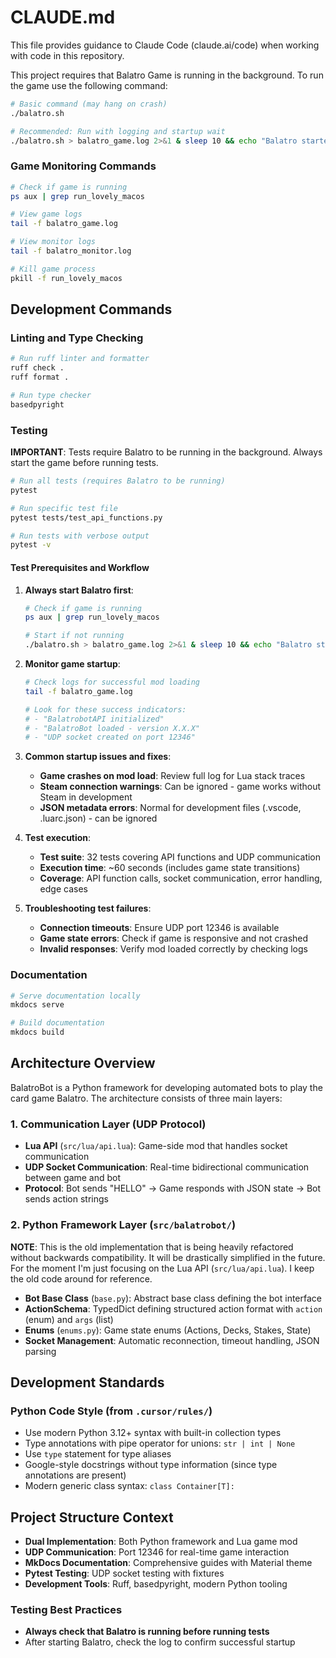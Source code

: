 # CLAUDE.md

This file provides guidance to Claude Code (claude.ai/code) when working with code in this repository.

This project requires that Balatro Game is running in the background. To run the game use the following command:

```bash
# Basic command (may hang on crash)
./balatro.sh

# Recommended: Run with logging and startup wait
./balatro.sh > balatro_game.log 2>&1 & sleep 10 && echo "Balatro started and ready"
```

### Game Monitoring Commands

```bash
# Check if game is running
ps aux | grep run_lovely_macos

# View game logs
tail -f balatro_game.log

# View monitor logs
tail -f balatro_monitor.log

# Kill game process
pkill -f run_lovely_macos
```

## Development Commands

### Linting and Type Checking

```bash
# Run ruff linter and formatter
ruff check .
ruff format .

# Run type checker
basedpyright
```

### Testing

**IMPORTANT**: Tests require Balatro to be running in the background. Always start the game before running tests.

```bash
# Run all tests (requires Balatro to be running)
pytest

# Run specific test file
pytest tests/test_api_functions.py

# Run tests with verbose output
pytest -v
```

#### Test Prerequisites and Workflow

1. **Always start Balatro first**:

   ```bash
   # Check if game is running
   ps aux | grep run_lovely_macos

   # Start if not running
   ./balatro.sh > balatro_game.log 2>&1 & sleep 10 && echo "Balatro started and ready"
   ```

2. **Monitor game startup**:

   ```bash
   # Check logs for successful mod loading
   tail -f balatro_game.log

   # Look for these success indicators:
   # - "BalatrobotAPI initialized"
   # - "BalatroBot loaded - version X.X.X"
   # - "UDP socket created on port 12346"
   ```

3. **Common startup issues and fixes**:
   - **Game crashes on mod load**: Review full log for Lua stack traces
   - **Steam connection warnings**: Can be ignored - game works without Steam in development
   - **JSON metadata errors**: Normal for development files (.vscode, .luarc.json) - can be ignored

4. **Test execution**:
   - **Test suite**: 32 tests covering API functions and UDP communication
   - **Execution time**: ~60 seconds (includes game state transitions)
   - **Coverage**: API function calls, socket communication, error handling, edge cases

5. **Troubleshooting test failures**:
   - **Connection timeouts**: Ensure UDP port 12346 is available
   - **Game state errors**: Check if game is responsive and not crashed
   - **Invalid responses**: Verify mod loaded correctly by checking logs

### Documentation

```bash
# Serve documentation locally
mkdocs serve

# Build documentation
mkdocs build
```

## Architecture Overview

BalatroBot is a Python framework for developing automated bots to play the card game Balatro. The architecture consists of three main layers:

### 1. Communication Layer (UDP Protocol)

- **Lua API** (`src/lua/api.lua`): Game-side mod that handles socket communication
- **UDP Socket Communication**: Real-time bidirectional communication between game and bot
- **Protocol**: Bot sends "HELLO" → Game responds with JSON state → Bot sends action strings

### 2. Python Framework Layer (`src/balatrobot/`)

**NOTE**: This is the old implementation that is being heavily refactored without backwards compatibility.
It will be drastically simplified in the future. For the moment I'm just focusing on the Lua API (`src/lua/api.lua`).
I keep the old code around for reference.

- **Bot Base Class** (`base.py`): Abstract base class defining the bot interface
- **ActionSchema**: TypedDict defining structured action format with `action` (enum) and `args` (list)
- **Enums** (`enums.py`): Game state enums (Actions, Decks, Stakes, State)
- **Socket Management**: Automatic reconnection, timeout handling, JSON parsing

## Development Standards

### Python Code Style (from `.cursor/rules/`)

- Use modern Python 3.12+ syntax with built-in collection types
- Type annotations with pipe operator for unions: `str | int | None`
- Use `type` statement for type aliases
- Google-style docstrings without type information (since type annotations are present)
- Modern generic class syntax: `class Container[T]:`

## Project Structure Context

- **Dual Implementation**: Both Python framework and Lua game mod
- **UDP Communication**: Port 12346 for real-time game interaction
- **MkDocs Documentation**: Comprehensive guides with Material theme
- **Pytest Testing**: UDP socket testing with fixtures
- **Development Tools**: Ruff, basedpyright, modern Python tooling

### Testing Best Practices

- **Always check that Balatro is running before running tests**
- After starting Balatro, check the log to confirm successful startup
